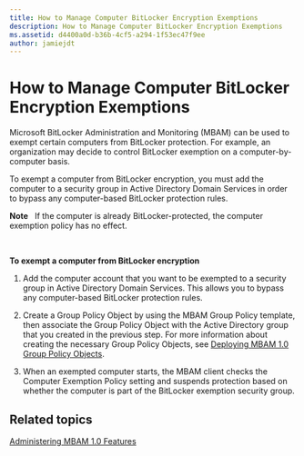 ```yaml
---
title: How to Manage Computer BitLocker Encryption Exemptions
description: How to Manage Computer BitLocker Encryption Exemptions
ms.assetid: d4400a0d-b36b-4cf5-a294-1f53ec47f9ee
author: jamiejdt
---
```


# How to Manage Computer BitLocker Encryption Exemptions


Microsoft BitLocker Administration and Monitoring (MBAM) can be used to exempt certain computers from BitLocker protection. For example, an organization may decide to control BitLocker exemption on a computer-by-computer basis.

To exempt a computer from BitLocker encryption, you must add the computer to a security group in Active Directory Domain Services in order to bypass any computer-based BitLocker protection rules.

**Note**  
If the computer is already BitLocker-protected, the computer exemption policy has no effect.

 

**To exempt a computer from BitLocker encryption**

1.  Add the computer account that you want to be exempted to a security group in Active Directory Domain Services. This allows you to bypass any computer-based BitLocker protection rules.

2.  Create a Group Policy Object by using the MBAM Group Policy template, then associate the Group Policy Object with the Active Directory group that you created in the previous step. For more information about creating the necessary Group Policy Objects, see [Deploying MBAM 1.0 Group Policy Objects](deploying-mbam-10-group-policy-objects.md).

3.  When an exempted computer starts, the MBAM client checks the Computer Exemption Policy setting and suspends protection based on whether the computer is part of the BitLocker exemption security group.

## Related topics


[Administering MBAM 1.0 Features](administering-mbam-10-features.md)

 

 





